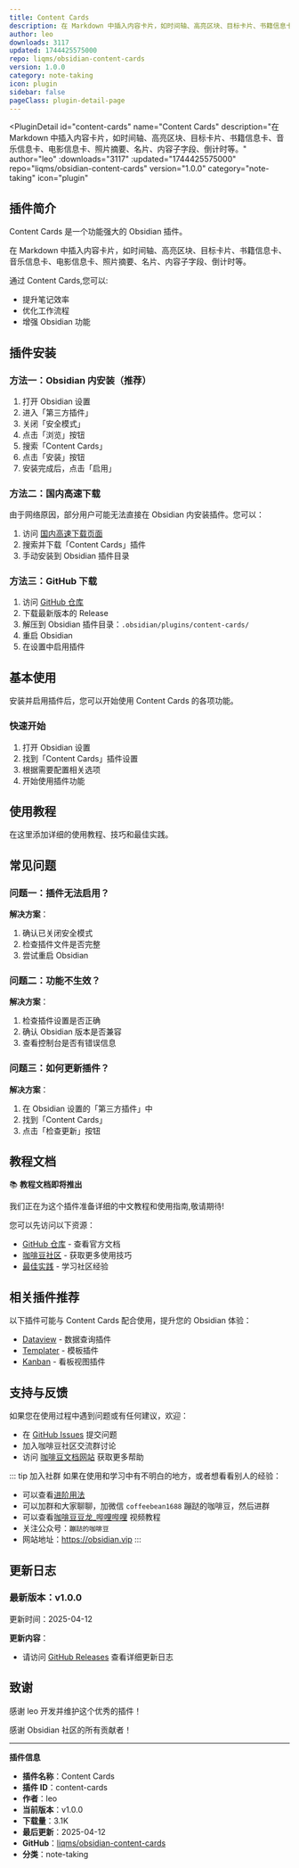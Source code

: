 ```yaml
---
title: Content Cards
description: 在 Markdown 中插入内容卡片，如时间轴、高亮区块、目标卡片、书籍信息卡、音乐信息卡、电影信息卡、照片摘要、名片、内容子字段、倒计时等。
author: leo
downloads: 3117
updated: 1744425575000
repo: liqms/obsidian-content-cards
version: 1.0.0
category: note-taking
icon: plugin
sidebar: false
pageClass: plugin-detail-page
---
```


<PluginDetail
  id="content-cards"
  name="Content Cards"
  description="在 Markdown 中插入内容卡片，如时间轴、高亮区块、目标卡片、书籍信息卡、音乐信息卡、电影信息卡、照片摘要、名片、内容子字段、倒计时等。"
  author="leo"
  :downloads="3117"
  :updated="1744425575000"
  repo="liqms/obsidian-content-cards"
  version="1.0.0"
  category="note-taking"
  icon="plugin"
>

<!-- AUTO_GENERATED_START -->
## 插件简介

Content Cards 是一个功能强大的 Obsidian 插件。

在 Markdown 中插入内容卡片，如时间轴、高亮区块、目标卡片、书籍信息卡、音乐信息卡、电影信息卡、照片摘要、名片、内容子字段、倒计时等。

通过 Content Cards,您可以:

- 提升笔记效率
- 优化工作流程
- 增强 Obsidian 功能

<!-- AUTO_GENERATED_END -->

<!-- AUTO_GENERATED_START -->
## 插件安装

### 方法一：Obsidian 内安装（推荐）

1. 打开 Obsidian 设置
2. 进入「第三方插件」
3. 关闭「安全模式」
4. 点击「浏览」按钮
5. 搜索「Content Cards」
6. 点击「安装」按钮
7. 安装完成后，点击「启用」

### 方法二：国内高速下载

由于网络原因，部分用户可能无法直接在 Obsidian 内安装插件。您可以：

1. 访问 [国内高速下载页面](/zh/documentation/obsidian-plugins-download.html)
2. 搜索并下载「Content Cards」插件
3. 手动安装到 Obsidian 插件目录

### 方法三：GitHub 下载

1. 访问 [GitHub 仓库](https://github.com/liqms/obsidian-content-cards)
2. 下载最新版本的 Release
3. 解压到 Obsidian 插件目录：`.obsidian/plugins/content-cards/`
4. 重启 Obsidian
5. 在设置中启用插件

## 基本使用

安装并启用插件后，您可以开始使用 Content Cards 的各项功能。

### 快速开始

1. 打开 Obsidian 设置
2. 找到「Content Cards」插件设置
3. 根据需要配置相关选项
4. 开始使用插件功能

<!-- AUTO_GENERATED_END -->

<!-- CUSTOM_CONTENT_START:tutorial -->
## 使用教程

在这里添加详细的使用教程、技巧和最佳实践。

<!-- CUSTOM_CONTENT_END:tutorial -->

<!-- SHARED_CONTENT_START -->
## 常见问题

### 问题一：插件无法启用？

**解决方案**：
1. 确认已关闭安全模式
2. 检查插件文件是否完整
3. 尝试重启 Obsidian

### 问题二：功能不生效？

**解决方案**：
1. 检查插件设置是否正确
2. 确认 Obsidian 版本是否兼容
3. 查看控制台是否有错误信息

### 问题三：如何更新插件？

**解决方案**：
1. 在 Obsidian 设置的「第三方插件」中
2. 找到「Content Cards」
3. 点击「检查更新」按钮

## 教程文档

📚 **教程文档即将推出**

我们正在为这个插件准备详细的中文教程和使用指南,敬请期待!

您可以先访问以下资源：
- [GitHub 仓库](https://github.com/liqms/obsidian-content-cards) - 查看官方文档
- [咖啡豆社区](/zh/bases/) - 获取更多使用技巧
- [最佳实践](/zh/best-practices/) - 学习社区经验

## 相关插件推荐

以下插件可能与 Content Cards 配合使用，提升您的 Obsidian 体验：

- [Dataview](/zh/plugins/dataview.html) - 数据查询插件
- [Templater](/zh/plugins/templater-obsidian.html) - 模板插件
- [Kanban](/zh/plugins/obsidian-kanban.html) - 看板视图插件

## 支持与反馈

如果您在使用过程中遇到问题或有任何建议，欢迎：

- 在 [GitHub Issues](https://github.com/liqms/obsidian-content-cards/issues) 提交问题
- 加入咖啡豆社区交流群讨论
- 访问 [咖啡豆文档网站](https://obsidian.vip) 获取更多帮助

::: tip 加入社群
如果在使用和学习中有不明白的地方，或者想看看别人的经验：
- 可以查看[进阶用法](/zh/advanced)
- 可以加群和大家聊聊，加微信 `coffeebean1688` 蹦跶的咖啡豆，然后进群
- 可以查看[咖啡豆豆龙_哔哩哔哩](https://space.bilibili.com/618777356) 视频教程
- 关注公众号：`蹦跶的咖啡豆`
- 网站地址：https://obsidian.vip
:::
<!-- SHARED_CONTENT_END -->

<!-- AUTO_GENERATED_START -->
## 更新日志

### 最新版本：v1.0.0

更新时间：2025-04-12

**更新内容**：
- 请访问 [GitHub Releases](https://github.com/liqms/obsidian-content-cards/releases) 查看详细更新日志

## 致谢

感谢 leo 开发并维护这个优秀的插件！

感谢 Obsidian 社区的所有贡献者！

---

**插件信息**
- **插件名称**：Content Cards
- **插件 ID**：content-cards
- **作者**：leo
- **当前版本**：v1.0.0
- **下载量**：3.1K
- **最后更新**：2025-04-12
- **GitHub**：[liqms/obsidian-content-cards](https://github.com/liqms/obsidian-content-cards)
- **分类**：note-taking
<!-- AUTO_GENERATED_END -->

</PluginDetail>

